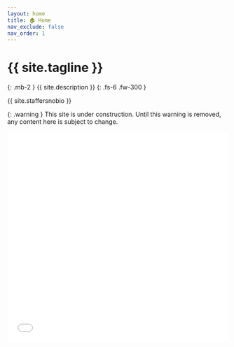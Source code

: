 ```yaml
---
layout: home
title: 🏠 Home
nav_exclude: false
nav_order: 1
---
```


# {{ site.tagline }}
{: .mb-2 }
{{ site.description }}
{: .fs-6 .fw-300 }

<!-- for the old icon: >
 <!-- <img src='favicon.ico' style='vertical-align: text-top' width=37> -->

{{ site.staffersnobio }}

{: .warning } 
This site is under construction. Until this warning is removed, any content here is subject to change.

<center>
<iframe src="10-80-enrollment.html" scrolling="no" style="border:none;" seamless="seamless" height="480" width="100%">
</center>